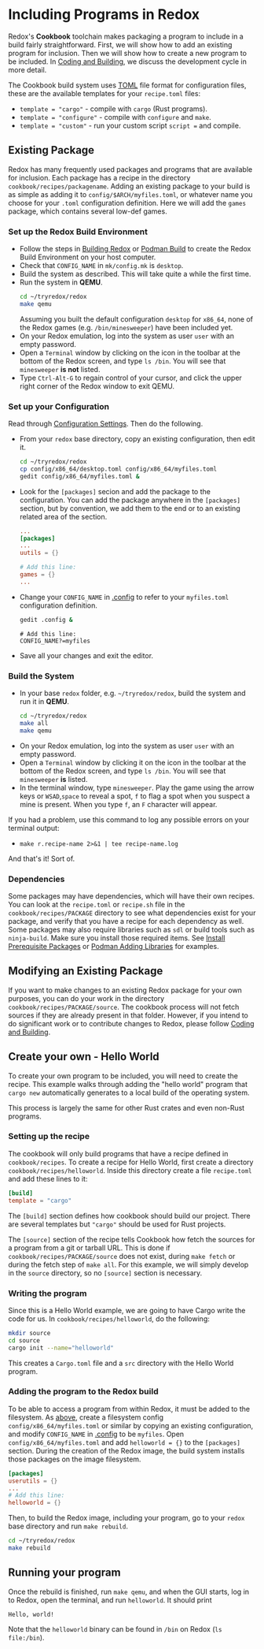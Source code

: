 # Including Programs in Redox

Redox's **Cookbook** toolchain makes packaging a program to include in a build fairly
straightforward. First, we will show how to add an existing program for inclusion. Then we will show how to create a new program to be included. In [Coding and Building](./ch09-02-coding-and-building.md), we discuss the development cycle in more detail.

The Cookbook build system uses [TOML](https://toml.io/en/) file format for configuration files, these are the available templates for your `recipe.toml` files:

- `template = "cargo"` - compile with `cargo` (Rust programs).
- `template = "configure"` - compile with `configure` and `make`.
- `template = "custom"` - run your custom script `script =` and compile.

## Existing Package

Redox has many frequently used packages and programs that are available for inclusion. Each package has a recipe in the directory `cookbook/recipes/packagename`. Adding an existing package to your build is as simple as adding it to `config/$ARCH/myfiles.toml`, or whatever name you choose for your `.toml` configuration definition. Here we will add the `games` package, which contains several low-def games.

### Set up the Redox Build Environment

- Follow the steps in [Building Redox](./ch02-05-building-redox.md) or [Podman Build](./ch02-06-podman-build.md) to create the Redox Build Environment on your host computer.
- Check that `CONFIG_NAME` in `mk/config.mk` is `desktop`.
- Build the system as described. This will take quite a while the first time.
- Run the system in **QEMU**.
  ```sh
  cd ~/tryredox/redox
  make qemu
  ```
  Assuming you built the default configuration `desktop` for `x86_64`, none of the Redox games (e.g. `/bin/minesweeper`) have been included yet.
- On your Redox emulation, log into the system as user `user` with an empty password.
- Open a `Terminal` window by clicking on the icon in the toolbar at the bottom of the Redox screen, and type `ls /bin`. You will see that `minesweeper` **is not** listed.
- Type `Ctrl-Alt-G` to regain control of your cursor, and click the upper right corner of the Redox window to exit QEMU.

### Set up your Configuration

Read through [Configuration Settings](./ch02-07-configuration-settings.md). Then do the following.
- From your `redox` base directory, copy an existing configuration, then edit it.
  ```sh
  cd ~/tryredox/redox
  cp config/x86_64/desktop.toml config/x86_64/myfiles.toml
  gedit config/x86_64/myfiles.toml &
  ```
- Look for the `[packages]` secion and add the package to the configuration. You can add the package anywhere in the `[packages]` section, but by convention, we add them to the end or to an existing related area of the section.
  ```toml
  ...
  [packages]
  ...
  uutils = {}

  # Add this line:
  games = {}
  ...
  ```

- Change your `CONFIG_NAME` in [.config](./ch02-07-configuration-settings.md#config) to refer to your `myfiles.toml` configuration definition.
  ```sh
  gedit .config &
  ```
  ```
  # Add this line:
  CONFIG_NAME?=myfiles
  ```
- Save all your changes and exit the editor.

### Build the System

- In your base `redox` folder, e.g. `~/tryredox/redox`, build the system and run it in **QEMU**.
  ```sh
  cd ~/tryredox/redox
  make all
  make qemu
  ```
- On your Redox emulation, log into the system as user `user` with an empty password.
- Open a `Terminal` window by clicking it on the icon in the toolbar at the bottom of the Redox screen, and type `ls /bin`. You will see that `minesweeper` **is** listed.
- In the terminal window, type `minesweeper`. Play the game using the arrow keys or `WSAD`,`space` to reveal a spot, `f` to flag a spot when you suspect a mine is present. When you type `f`, an `F` character will appear.

If you had a problem, use this command to log any possible errors on your terminal output:

- `make r.recipe-name 2>&1 | tee recipe-name.log`

And that's it! Sort of. 

### Dependencies

Some packages may have dependencies, which will have their own recipes. You can look at the `recipe.toml` or `recipe.sh` file in the `cookbook/recipes/PACKAGE` directory to see what dependencies exist for your package, and verify that you have a recipe for each dependency as well. Some packages may also require libraries such as `sdl` or build tools such as `ninja-build`. Make sure you install those required items. See [Install Prerequisite Packages](./ch08-01-advanced-build.md#install-pre-requisite-packages-and-emulators)  or [Podman Adding Libraries](./ch08-02-advanced-podman-build.md#adding-ubuntu-packages-to-the-build) for examples.

## Modifying an Existing Package

If you want to make changes to an existing Redox package for your own purposes, you can do your work in the directory `cookbook/recipes/PACKAGE/source`. The cookbook process will not fetch sources if they are already present in that folder. However, if you intend to do significant work or to contribute changes to Redox, please follow [Coding and Building](./ch09-02-coding-and-building.md).

## Create your own - Hello World

To create your own program to be included, you will need to create the recipe. This example walks through adding the "hello world"
program that `cargo new` automatically generates to a local build of the operating system.

This process is largely the same for other Rust crates and even non-Rust programs.

### Setting up the recipe

The cookbook will only build programs that have a recipe defined in
`cookbook/recipes`. To create a recipe for Hello World, first create a
directory `cookbook/recipes/helloworld`. Inside this directory create a file
`recipe.toml` and add these lines to it:

```toml
[build]
template = "cargo"
```

The `[build]` section defines how cookbook should build our project. There are
several templates but `"cargo"` should be used for Rust projects.

The `[source]` section of the recipe tells Cookbook how fetch the sources for a program from a git or tarball URL.
This is done if `cookbook/recipes/PACKAGE/source` does not exist, during `make fetch` or during the fetch step of `make all`. For this example, we will simply develop in the `source` directory, so no `[source]` section is necessary.

### Writing the program

Since this is a Hello World example, we are going to have Cargo write the code for us. In `cookbook/recipes/helloworld`, do the following:

```sh
mkdir source
cd source
cargo init --name="helloworld"
```

This creates a `Cargo.toml` file and a `src` directory with the Hello World program.

### Adding the program to the Redox build

To be able to access a program from within Redox, it must be added to the
filesystem. As [above](#existing-package), create a filesystem config `config/x86_64/myfiles.toml` or similar by copying an existing configuration, and modify `CONFIG_NAME` in [.config](./ch02-07-configuration-settings.md#config) to be `myfiles`. Open `config/x86_64/myfiles.toml` and add `helloworld = {}` to the `[packages]` section.
During the creation of the Redox image, the build system installs those packages on the image filesystem.

```toml
[packages]
userutils = {}
...
# Add this line:
helloworld = {}
```

Then, to build the Redox image, including your program, go to your `redox` base directory and run `make rebuild`.
```sh
cd ~/tryredox/redox
make rebuild
```

## Running your program

Once the rebuild is finished, run `make qemu`, and when the GUI starts, log in to Redox, open the terminal, and run `helloworld`. It should print

```
Hello, world!
```

Note that the `helloworld` binary can be found in `/bin` on Redox (`ls file:/bin`).

